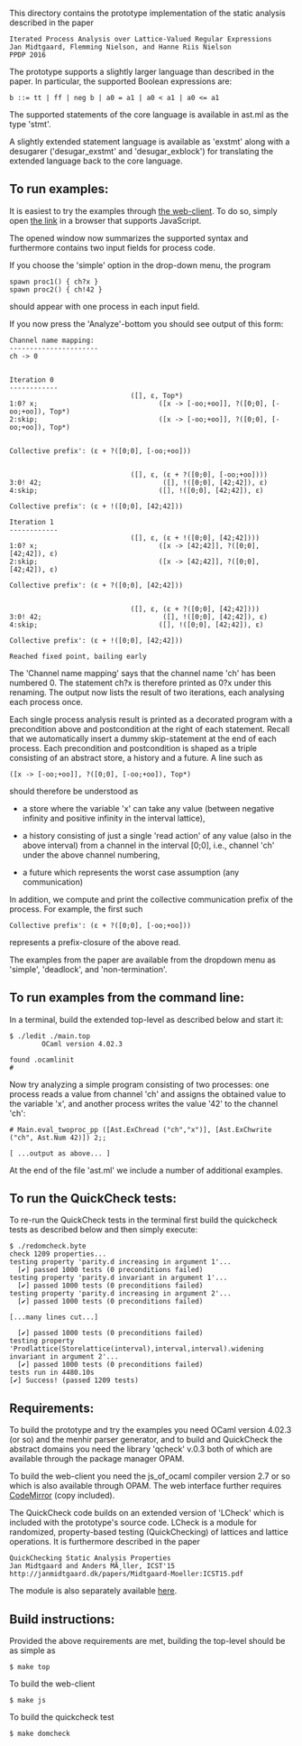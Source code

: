 This directory contains the prototype implementation of the static
analysis described in the paper

    Iterated Process Analysis over Lattice-Valued Regular Expressions
    Jan Midtgaard, Flemming Nielson, and Hanne Riis Nielson   
    PPDP 2016

The prototype supports a slightly larger language than described in
the paper. In particular, the supported Boolean expressions are:

    b ::= tt | ff | neg b | a0 = a1 | a0 < a1 | a0 <= a1

The supported statements of the core language is available in ast.ml
as the type 'stmt'.

A slightly extended statement language is available as 'exstmt' along
with a desugarer ('desugar_exstmt' and 'desugar_exblock') for
translating the extended language back to the core language.


To run examples:
----------------

It is easiest to try the examples through [the web-client](https://jmid.github.io/iterated/).
To do so, simply open [the link](https://jmid.github.io/iterated/) in a browser that supports JavaScript.

The opened window now summarizes the supported syntax and furthermore
contains two input fields for process code.

If you choose the 'simple' option in the drop-down menu, the program

    spawn proc1() { ch?x }
    spawn proc2() { ch!42 }

should appear with one process in each input field.

If you now press the 'Analyze'-bottom you should see output of this form:

    Channel name mapping:
    ----------------------
    ch -> 0
    
    
    Iteration 0
    ------------
                                  ([], ε, Top*)
    1:0? x;                              ([x -> [-oo;+oo]], ?([0;0], [-oo;+oo]), Top*)
    2:skip;                              ([x -> [-oo;+oo]], ?([0;0], [-oo;+oo]), Top*)
    
    
    Collective prefix': (ε + ?([0;0], [-oo;+oo]))
    
    
                                  ([], ε, (ε + ?([0;0], [-oo;+oo])))
    3:0! 42;                              ([], !([0;0], [42;42]), ε)
    4:skip;                              ([], !([0;0], [42;42]), ε) 
    
    Collective prefix': (ε + !([0;0], [42;42]))
    
    Iteration 1
    ------------
                                  ([], ε, (ε + !([0;0], [42;42])))
    1:0? x;                              ([x -> [42;42]], ?([0;0], [42;42]), ε)
    2:skip;                              ([x -> [42;42]], ?([0;0], [42;42]), ε) 
    
    Collective prefix': (ε + ?([0;0], [42;42]))
    
    
                                  ([], ε, (ε + ?([0;0], [42;42])))
    3:0! 42;                              ([], !([0;0], [42;42]), ε)
    4:skip;                              ([], !([0;0], [42;42]), ε) 
    
    Collective prefix': (ε + !([0;0], [42;42]))
    
    Reached fixed point, bailing early


The 'Channel name mapping' says that the channel name 'ch' has been
numbered 0. The statement ch?x is therefore printed as 0?x under this
renaming. The output now lists the result of two iterations, each
analysing each process once.

Each single process analysis result is printed as a decorated program
with a precondition above and postcondition at the right of each
statement. Recall that we automatically insert a dummy skip-statement
at the end of each process. Each precondition and postcondition is
shaped as a triple consisting of an abstract store, a history and a
future. A line such as

    ([x -> [-oo;+oo]], ?([0;0], [-oo;+oo]), Top*)

should therefore be understood as

- a store where the variable 'x' can take any value (between negative
  infinity and positive infinity in the interval lattice),

- a history consisting of just a single 'read action' of any value
  (also in the above interval) from a channel in the interval [0;0],
  i.e., channel 'ch' under the above channel numbering,

- a future which represents the worst case assumption (any communication)

In addition, we compute and print the collective communication prefix
of the process. For example, the first such

    Collective prefix': (ε + ?([0;0], [-oo;+oo]))

represents a prefix-closure of the above read.


The examples from the paper are available from the dropdown menu as
'simple', 'deadlock', and 'non-termination'.



To run examples from the command line:
--------------------------------------

In a terminal, build the extended top-level as described below and start it:

    $ ./ledit ./main.top
            OCaml version 4.02.3
    
    found .ocamlinit
    # 


Now try analyzing a simple program consisting of two processes: one
process reads a value from channel 'ch' and assigns the obtained
value to the variable 'x', and another process writes the value '42'
to the channel 'ch':

    # Main.eval_twoproc_pp ([Ast.ExChread ("ch","x")], [Ast.ExChwrite ("ch", Ast.Num 42)]) 2;;

    [ ...output as above... ]


At the end of the file 'ast.ml' we include a number of additional examples.


To run the QuickCheck tests:
----------------------------

To re-run the QuickCheck tests in the terminal first build the quickcheck tests as described below and then simply execute:

    $ ./redomcheck.byte 
    check 1209 properties...
    testing property 'parity.d increasing in argument 1'...
      [✔] passed 1000 tests (0 preconditions failed)
    testing property 'parity.d invariant in argument 1'...
      [✔] passed 1000 tests (0 preconditions failed)
    testing property 'parity.d increasing in argument 2'...
      [✔] passed 1000 tests (0 preconditions failed)

    [...many lines cut...]

      [✔] passed 1000 tests (0 preconditions failed)
    testing property 'Prodlattice(Storelattice(interval),interval,interval).widening invariant in argument 2'...
      [✔] passed 1000 tests (0 preconditions failed)
    tests run in 4480.10s
    [✔] Success! (passed 1209 tests)

Requirements:
-------------

To build the prototype and try the examples you need OCaml version
4.02.3 (or so) and the menhir parser generator, and to build and
QuickCheck the abstract domains you need the library 'qcheck' v.0.3
both of which are available through the package manager OPAM.

To build the web-client you need the js_of_ocaml compiler version 2.7
or so which is also available through OPAM. The web interface further
requires [CodeMirror](http://codemirror.net) (copy included).

The QuickCheck code builds on an extended version of 'LCheck' which is
included with the prototype's source code. LCheck is a module for
randomized, property-based testing (QuickChecking) of lattices and
lattice operations.  It is furthermore described in the paper

    QuickChecking Static Analysis Properties
    Jan Midtgaard and Anders MÃ¸ller, ICST'15
    http://janmidtgaard.dk/papers/Midtgaard-Moeller:ICST15.pdf  

The module is also separately available [here](https://github.com/jmid/lcheck).


Build instructions:
-------------------

Provided the above requirements are met, building the top-level should
be as simple as

    $ make top

To build the web-client

    $ make js

To build the quickcheck test

    $ make domcheck
